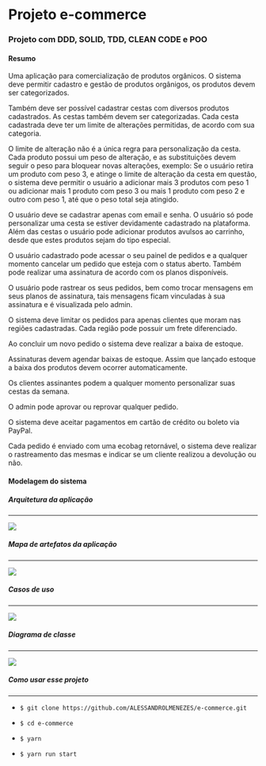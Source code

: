 # Projeto e-commerce

### Projeto com DDD, SOLID, TDD, CLEAN CODE e POO

#### Resumo

Uma aplicação para comercialização de produtos orgânicos.
O sistema deve permitir cadastro e gestão de produtos orgânigos,
os produtos devem ser categorizados.

Também deve ser possível cadastrar cestas com diversos produtos cadastrados.
As cestas também devem ser categorizadas.
Cada cesta cadastrada deve ter um limite de alterações permitidas, de acordo
com sua categoria.

O limite de alteração não é a única regra para personalização da cesta.
Cada produto possui um peso de alteração, e as substituições devem
seguir o peso para bloquear novas alterações, exemplo:
Se o usuário retira um produto com peso 3, e atinge o limite de alteração
da cesta em questão, o sistema deve permitir o usuário a adicionar mais 3
produtos com peso 1 ou adicionar mais 1 produto com peso 3 ou mais 1 produto
com peso 2 e outro com peso 1, até que o peso total seja atingido.

O usuário deve se cadastrar apenas com email e senha.
O usuário só pode personalizar uma cesta se estiver devidamente cadastrado na plataforma.
Além das cestas o usuário pode adicionar produtos avulsos ao carrinho, desde
que estes produtos sejam do tipo especial.

O usuário cadastrado pode acessar o seu painel de pedidos e a qualquer momento
cancelar um pedido que esteja com o status aberto.
Também pode realizar uma assinatura de acordo com os planos disponíveis.

O usuário pode rastrear os seus pedidos, bem como trocar mensagens em seus planos
de assinatura, tais mensagens ficam vinculadas à sua assinatura e é visualizada pelo admin.

O sistema deve limitar os pedidos para apenas clientes que moram nas regiões cadastradas.
Cada região pode possuir um frete diferenciado.

Ao concluir um novo pedido o sistema deve realizar a baixa de estoque.

Assinaturas devem agendar baixas de estoque. Assim que lançado estoque a baixa dos
produtos devem ocorrer automaticamente.

Os clientes assinantes podem a qualquer momento personalizar suas cestas da semana.

O admin pode aprovar ou reprovar qualquer pedido.

O sistema deve aceitar pagamentos em cartão de crédito ou boleto via PayPal.

Cada pedido é enviado com uma ecobag retornável, o sistema deve realizar o rastreamento
das mesmas e indicar se um cliente realizou a devolução ou não.

#### Modelagem do sistema

##### Arquitetura da aplicação

---

![](./readme/ApiArchitecture.png)

##### Mapa de artefatos da aplicação

---

![](./readme/DomainArtifacts.png)

##### Casos de uso

---

![](./readme/UseCases.png)

##### Diagrama de classe

---

![](./readme/ClassDiagram.png)

##### Como usar esse projeto

---

- `$ git clone https://github.com/ALESSANDROLMENEZES/e-commerce.git`

- `$ cd e-commerce `

- `$ yarn `

- `$ yarn run start `
